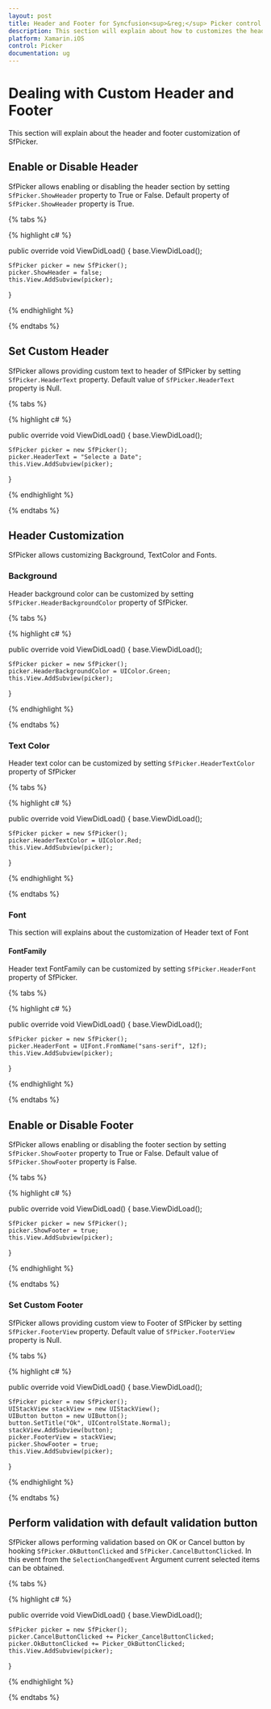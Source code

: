 ```yaml
---
layout: post
title: Header and Footer for Syncfusion<sup>&reg;</sup> Picker control in Xamarin.iOS
description: This section will explain about how to customizes the header and footer of Syncfusion<sup>&reg;</sup> Picker control for Xamarin.iOS platform.
platform: Xamarin.iOS
control: Picker
documentation: ug
---
```


# Dealing with Custom Header and Footer

This section will explain about the header and footer customization of SfPicker.


## Enable or Disable Header

SfPicker allows enabling or disabling the header section by setting `SfPicker.ShowHeader` property to True or False. Default property of `SfPicker.ShowHeader` property is True.

{% tabs %}

{% highlight c# %}

public override void ViewDidLoad()
{
    base.ViewDidLoad();

    SfPicker picker = new SfPicker();
    picker.ShowHeader = false;
    this.View.AddSubview(picker);
}

{% endhighlight %}

{% endtabs %}

## Set Custom Header

SfPicker allows providing custom text to header of SfPicker by setting `SfPicker.HeaderText` property. Default value of `SfPicker.HeaderText` property is Null.

{% tabs %}

{% highlight c# %}

public override void ViewDidLoad()
{
    base.ViewDidLoad();

    SfPicker picker = new SfPicker();
    picker.HeaderText = "Selecte a Date";
    this.View.AddSubview(picker);
}

{% endhighlight %}

{% endtabs %}

## Header Customization

SfPicker allows customizing Background, TextColor and Fonts.

### Background

Header background color can be customized by setting `SfPicker.HeaderBackgroundColor` property of SfPicker.

{% tabs %}

{% highlight c# %}

public override void ViewDidLoad()
{
    base.ViewDidLoad();

    SfPicker picker = new SfPicker();
    picker.HeaderBackgroundColor = UIColor.Green;
    this.View.AddSubview(picker);
}

{% endhighlight %}

{% endtabs %}

### Text Color

Header text color can be customized by setting `SfPicker.HeaderTextColor` property of SfPicker

{% tabs %}

{% highlight c# %}

public override void ViewDidLoad()
{
    base.ViewDidLoad();

    SfPicker picker = new SfPicker();
    picker.HeaderTextColor = UIColor.Red;
    this.View.AddSubview(picker);
}

{% endhighlight %}

{% endtabs %}

### Font

This section will explains about the customization of Header text of Font

#### FontFamily

Header text FontFamily can be customized by setting `SfPicker.HeaderFont` property of SfPicker.

{% tabs %}

{% highlight c# %}

public override void ViewDidLoad()
{
    base.ViewDidLoad();

    SfPicker picker = new SfPicker();
    picker.HeaderFont = UIFont.FromName("sans-serif", 12f);
    this.View.AddSubview(picker);
}

{% endhighlight %}

{% endtabs %}

## Enable or Disable Footer

SfPicker allows enabling or disabling the footer section by setting `SfPicker.ShowFooter` property to True or False. Default value of `SfPicker.ShowFooter` property is False.

{% tabs %}

{% highlight c# %}

public override void ViewDidLoad()
{
    base.ViewDidLoad();

    SfPicker picker = new SfPicker();
    picker.ShowFooter = true;
    this.View.AddSubview(picker);
}

{% endhighlight %}

{% endtabs %}

### Set Custom Footer

SfPicker allows providing custom view to Footer of SfPicker by setting `SfPicker.FooterView` property. Default value of `SfPicker.FooterView` property is Null.

{% tabs %}

{% highlight c# %}

public override void ViewDidLoad()
{
    base.ViewDidLoad();

    SfPicker picker = new SfPicker();
    UIStackView stackView = new UIStackView();
    UIButton button = new UIButton();
    button.SetTitle("Ok", UIControlState.Normal);
    stackView.AddSubview(button);
    picker.FooterView = stackView;
    picker.ShowFooter = true;
    this.View.AddSubview(picker);
}

{% endhighlight %}

{% endtabs %}

## Perform validation with default validation button

SfPicker allows performing validation based on OK or Cancel button by hooking `SfPicker.OkButtonClicked` and `SfPicker.CancelButtonClicked`. In this event from the `SelectionChangedEvent` Argument current selected items can be obtained.

{% tabs %}

{% highlight c# %}

public override void ViewDidLoad()
{
    base.ViewDidLoad();

    SfPicker picker = new SfPicker();
    picker.CancelButtonClicked += Picker_CancelButtonClicked;
    picker.OkButtonClicked += Picker_OkButtonClicked;
    this.View.AddSubview(picker);
}

{% endhighlight %}

{% endtabs %}